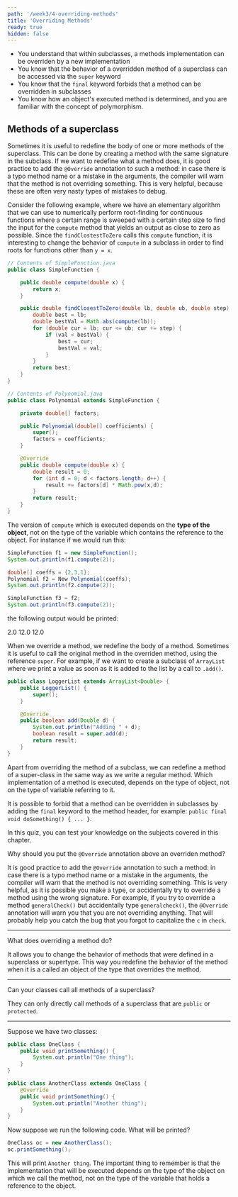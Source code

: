```yaml
---
path: '/week3/4-overriding-methods'
title: 'Overriding Methods'
ready: true
hidden: false
---
```


<text-box variant='learningObjectives' name='Learning Objectives'>

- You understand that within subclasses, a methods implementation can be overriden by a new implementation
- You know that the behavior of a overridden method of a superclass can be accessed via the `super` keyword
- You know that the `final` keyword forbids that a method can be overridden in subclasses
- You know how an object's executed method is determined, and you are familiar with the concept of polymorphism.

</text-box>

## Methods of a superclass
Sometimes it is useful to redefine the body of one or more methods of the superclass.
This can be done by creating a method with the same signature in the subclass. If we
want to redefine what a method does, it is good practice to add the
`@Override` annotation to such a method: in case there is a typo method name or
a mistake in the arguments, the compiler will warn that the method is not
overriding something. This is very helpful, because these are often very nasty
types of mistakes to debug.

Consider the following example, where we have an elementary algorithm
that we can use to numerically perform root-finding for continuous functions where
a certain range is sweeped with a certain step size to find the input for the
`compute` method that yields an output as close to zero as possible.
Since the `findClostestToZero` calls this `compute` function, it is interesting
to change the behavior of `compute` in a subclass in order to find roots for
functions other than `y = x`.

```java
// Contents of SimpleFunction.java
public class SimpleFunction {

    public double compute(double x) {
        return x;
    }

    public double findClosestToZero(double lb, double ub, double step) {
        double best = lb;
        double bestVal = Math.abs(compute(lb));
        for (double cur = lb; cur <= ub; cur += step) {
            if (val < bestVal) {
                best = cur;
                bestVal = val;
            }
        }
        return best;
    }
}

// Contents of Polynomial.java
public class Polynomial extends SimpleFunction {

    private double[] factors;

    public Polynomial(double[] coefficients) {
        super();
        factors = coefficients;
    }

    @Override
    public double compute(double x) {
        double result = 0;
        for (int d = 0; d < factors.length; d++) {
            result += factors[d] * Math.pow(x,d);
        }
        return result;
    }
}
```

The version of `compute` which is executed depends on the **type of the object**, not on the type of the variable which contains the reference to the object.
For instance if we would run this:
```java
SimpleFunction f1 = new SimpleFunction();
System.out.println(f1.compute(2));

double[] coeffs = {2,3,1};
Polynomial f2 = New Polynomial(coeffs);
System.out.println(f2.compute(2));

SimpleFunction f3 = f2;
System.out.println(f3.compute(2));
```

the following output would be printed:

<sample-output>
2.0
12.0
12.0
</sample-output>

When we override a method, we redefine the body of a method. Sometimes it is useful to call the original method in the overriden method,
using the reference `super`. For example, if we want to create a subclass of `ArrayList` where we print a value as soon as it is added
to the list by a call to `.add()`.

```java
public class LoggerList extends ArrayList<Double> {
    public LoggerList() {
        super();
    }

    @Override
    public boolean add(Double d) {
        System.out.println("Adding " + d);
        boolean result = super.add(d);
        return result;
    }
}
```

Apart from overriding the method of a subclass, we can redefine a method of a super-class in the same way as we write a regular method.
Which implementation of a method is executed, depends on the type of object, not on the type of variable referring to it.

It is possible to forbid that a method can be overridden in subclasses by adding the `final` keyword to the method header,
for example: `public final void doSomething() { ... }`.

<Exercise title="Test your knowledge">

In this quiz, you can test your knowledge on the subjects covered in this chapter.

Why should you put the `@Override` annotation above an overriden method?

<Solution>

It is good practice to add the `@Override` annotation to such a method: in case there is a typo method name or a mistake in the arguments, the compiler will warn that the method is not overriding something. This is very helpful, as it is possible you
make a type, or accidentally try to override a method using the wrong signature. For example, if you try to override a method `generalCheck()` but accidentally type `generalcheck()`, the `@Override` annotation will warn you that you are not overriding
anything. That will probably help you catch the bug that you forgot to capitalize the `c` in `check`.

</Solution>

---

What does overriding a method do?

<Solution>

It allows you to change the behavior of methods that were defined in a superclass or supertype. This way you redefine the behavior of the method when it is a called an object of the type that overrides the method.

</Solution>

---

Can your classes call all methods of a superclass?

<Solution>

They can only directly call methods of a superclass that are `public` or `protected`.

</Solution>

---

Suppose we have two classes:

```java
public class OneClass {
    public void printSomething() {
        System.out.println("One thing");
    }
}

public class AnotherClass extends OneClass {
    @Override
    public void printSomething() {
        System.out.println("Another thing");
    }
}
```

Now suppose we run the following code. What will be printed?

```java
OneClass oc = new AnotherClass();
oc.printSomething();
```

<Solution>

This will print `Another thing`. The important thing to remember is
that the implementation that will be executed depends on the type of
the object on which we call the method, not on the type of the variable
that holds a reference to the object.

</Solution>

</Exercise>

